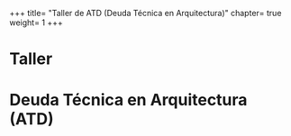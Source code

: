 +++
title= "Taller de ATD (Deuda Técnica en Arquitectura)"
chapter= true
weight= 1
+++

# Taller
# Deuda Técnica en Arquitectura (ATD)


